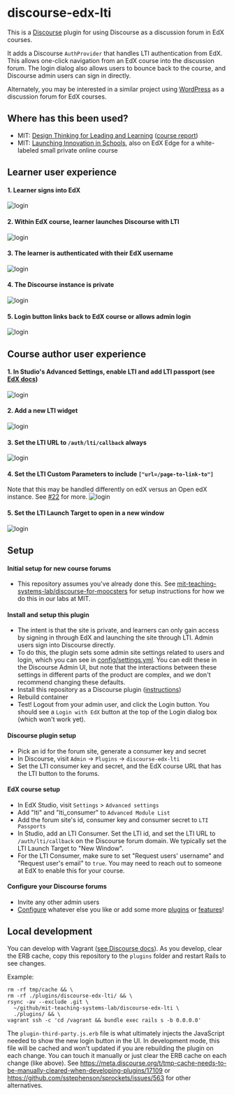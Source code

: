 # discourse-edx-lti
This is a [Discourse](http://www.discourse.org/) plugin for using Discourse as a discussion forum in EdX courses.

It adds a Discourse `AuthProvider` that handles LTI authentication from EdX.  This allows one-click navigation from an EdX course into the discussion forum.  The login dialog also allows users to bounce back to the course, and Discourse admin users can sign in directly.

Alternately, you may be interested in a similar project using [WordPress](https://github.com/mit-teaching-systems-lab/wordpress-edx-forums) as a discussion forum for EdX courses.

## Where has this been used?
- MIT: [Design Thinking for Leading and Learning](https://www.edx.org/course/design-thinking-leading-learning-mitx-microsoft-education-11-155x) ([course report](https://tsl.mit.edu/wp-content/uploads/2017/06/DTLL_Review_2017.pdf))
- MIT: [Launching Innovation in Schools](https://courses.edx.org/courses/course-v1:MITx+11.154x+3T2017/course/), also on EdX Edge for a white-labeled small private online course

## Learner user experience
#### 1. Learner signs into EdX
![login](docs/edx-signin.png)

#### 2. Within EdX course, learner launches Discourse with LTI
![login](docs/edx-lti-launch.png)

#### 3. The learner is authenticated with their EdX username
![login](docs/signedin-forum.png)

#### 4. The Discourse instance is private
![login](docs/home.png)

#### 5. Login button links back to EdX course or allows admin login
![login](docs/login-dialog.png)


## Course author user experience
#### 1. In Studio's Advanced Settings, enable LTI and add LTI passport (see [EdX docs](http://edx.readthedocs.io/projects/edx-partner-course-staff/en/latest/exercises_tools/lti_component.html))
![login](docs/lti-setup.png)

#### 2. Add a new LTI widget
![login](docs/lti-component.png)

#### 3. Set the LTI URL to `/auth/lti/callback` always
![login](docs/lti-url.png)

#### 4. Set the LTI Custom Parameters to include `["url=/page-to-link-to"]`
Note that this may be handled differently on edX versus an Open edX instance.  See [#22](https://github.com/mit-teaching-systems-lab/discourse-edx-lti/issues/22#issuecomment-350617779 ) for more.
![login](docs/custom-params.png)

#### 5. Set the LTI Launch Target to open in a new window
![login](docs/open-new-window.png)


## Setup
#### Initial setup for new course forums
- This repository assumes you've already done this.  See [mit-teaching-systems-lab/discourse-for-moocsters](https://github.com/mit-teaching-systems-lab/discourse-for-moocsters) for setup instructions for how we do this in our labs at MIT.

#### Install and setup this plugin
- The intent is that the site is private, and learners can only gain access by signing in through EdX and launching the site through LTI.  Admin users sign into Discourse directly.
- To do this, the plugin sets some admin site settings related to users and login, which you can see in [config/settings.yml](config/settings.yml).  You can edit these in the Discourse Admin UI, but note that the interactions between these settings in different parts of the product are complex, and we don't recommend changing these defaults.
- Install this repository as a Discourse plugin ([instructions](https://meta.discourse.org/t/install-a-plugin/19157))
- Rebuild container
- Test!  Logout from your admin user, and click the Login button.  You should see a `Login with EdX` button at the top of the Login dialog box (which won't work yet).

#### Discourse plugin setup
- Pick an id for the forum site, generate a consumer key and secret
- In Discourse, visit `Admin` -> `Plugins` -> `discourse-edx-lti`
- Set the LTI consumer key and secret, and the EdX course URL that has the LTI button to the forums.

#### EdX course setup
- In EdX Studio, visit `Settings` > `Advanced settings`
- Add "lti" and "lti_consumer" to `Advanced Module List`
- Add the forum site's id, consumer key and consumer secret to `LTI Passports`
- In Studio, add an LTI Consumer.  Set the LTI id, and set the LTI URL to `/auth/lti/callback` on the Discourse forum domain.  We typically set the LTI Launch Target to "New Window".
- For the LTI Consumer, make sure to set "Request users' username" and "Request user's email" to `true`.  You may need to reach out to someone at EdX to enable this for your course.

#### Configure your Discourse forums
- Invite any other admin users
- [Configure](https://github.com/discourse/discourse/blob/master/docs/ADMIN-QUICK-START-GUIDE.md) whatever else you like or add some more [plugins](https://meta.discourse.org/c/plugin) or [features](https://github.com/discourse/discourse/blob/master/docs/INSTALL-cloud.md#add-more-discourse-features)!


## Local development
You can develop with Vagrant ([see Discourse docs](https://github.com/discourse/discourse/blob/master/docs/VAGRANT.md)).  As you develop, clear the ERB cache, copy this repository to the `plugins` folder and restart Rails to see changes.

Example:
```
rm -rf tmp/cache && \
rm -rf ./plugins/discourse-edx-lti/ && \
rsync -av --exclude .git \
  ~/github/mit-teaching-systems-lab/discourse-edx-lti \
  ./plugins/ && \
vagrant ssh -c 'cd /vagrant && bundle exec rails s -b 0.0.0.0'
```

The `plugin-third-party.js.erb` file is what ultimately injects the JavaScript needed to show the new login button in the UI.  In development mode, this file will be cached and won't updated if you are rebuilding the plugin on each change.  You can touch it manually or just clear the ERB cache on each change (like above).  See https://meta.discourse.org/t/tmp-cache-needs-to-be-manually-cleared-when-developing-plugins/17109 or https://github.com/sstephenson/sprockets/issues/563 for other alternatives.
